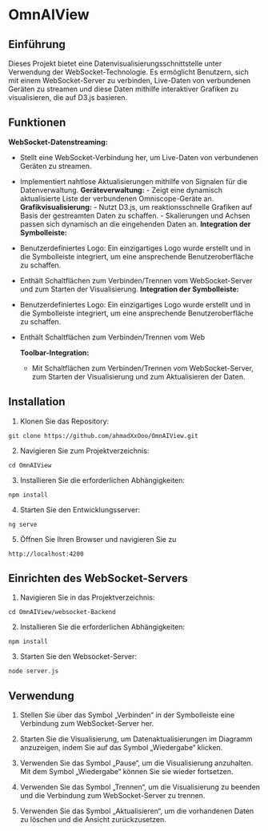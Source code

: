 # OmnAIView
## Einführung

Dieses Projekt bietet eine Datenvisualisierungsschnittstelle unter Verwendung der WebSocket-Technologie. Es ermöglicht Benutzern, sich mit einem WebSocket-Server zu verbinden, Live-Daten von verbundenen Geräten zu streamen und diese Daten mithilfe interaktiver Grafiken zu visualisieren, die auf D3.js basieren. 

## Funktionen

 **WebSocket-Datenstreaming:**
- Stellt eine WebSocket-Verbindung her, um Live-Daten von verbundenen Geräten zu streamen.
 - Implementiert nahtlose Aktualisierungen mithilfe von Signalen für die Datenverwaltung.   **Geräteverwaltung:**  - Zeigt eine dynamisch aktualisierte Liste der verbundenen Omniscope-Geräte an.   **Grafikvisualisierung:**  - Nutzt D3.js, um reaktionsschnelle Grafiken auf Basis der gestreamten Daten zu schaffen.   - Skalierungen und Achsen passen sich dynamisch an die eingehenden Daten an.   **Integration der Symbolleiste:**  
- Benutzerdefiniertes Logo: Ein einzigartiges Logo wurde erstellt und in die Symbolleiste integriert, um eine ansprechende Benutzeroberfläche zu schaffen.  
- Enthält Schaltflächen zum Verbinden/Trennen vom WebSocket-Server und zum Starten der Visualisierung.   **Integration der Symbolleiste:**  
- Benutzerdefiniertes Logo: Ein einzigartiges Logo wurde erstellt und in die Symbolleiste integriert, um eine ansprechende Benutzeroberfläche zu schaffen.  
- Enthält Schaltflächen zum Verbinden/Trennen vom Web

  **Toolbar-Integration:**
  - Mit Schaltflächen zum Verbinden/Trennen vom WebSocket-Server, zum Starten der Visualisierung und zum Aktualisieren der Daten.

## Installation

  1. Klonen Sie das Repository:
```
git clone https://github.com/ahmadXxOoo/OmnAIView.git
  ```
  2. Navigieren Sie zum Projektverzeichnis:
```
cd OmnAIView
  ```
  3. Installieren Sie die erforderlichen Abhängigkeiten:
```
npm install
  ```
  4. Starten Sie den Entwicklungsserver:
```
ng serve
  ```
  5. Öffnen Sie Ihren Browser und navigieren Sie zu 
```
http://localhost:4200
```

## Einrichten des WebSocket-Servers

  1. Navigieren Sie in das Projektverzeichnis:
```
cd OmnAIView/websocket-Backend
```
2. Installieren Sie die erforderlichen Abhängigkeiten:
```
npm install
```
3. Starten Sie den Websocket-Server:
```
node server.js
```

## Verwendung

  1. Stellen Sie über das Symbol „Verbinden“ in der Symbolleiste eine Verbindung zum WebSocket-Server her.

  2. Starten Sie die Visualisierung, um Datenaktualisierungen im Diagramm anzuzeigen, indem Sie auf das Symbol „Wiedergabe“ klicken.

  3. Verwenden Sie das Symbol „Pause“, um die Visualisierung anzuhalten. Mit dem Symbol „Wiedergabe“ können Sie sie wieder fortsetzen.

  4. Verwenden Sie das Symbol „Trennen“, um die Visualisierung zu beenden und die Verbindung zum WebSocket-Server zu trennen.

  5. Verwenden Sie das Symbol „Aktualisieren“, um die vorhandenen Daten zu löschen und die Ansicht zurückzusetzen.

